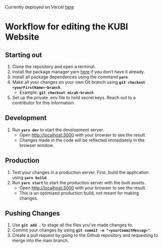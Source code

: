 Currently deployed on Vercel [here](https://kubi-website.vercel.app/) 

# Workflow for editing the KUBI Website

## Starting out

1. Clone the repository and open a terminal.
2. Install the package manager yarn [here](https://classic.yarnpkg.com/lang/en/docs/install/) if you don’t have it already.
3. Install all package dependences using the command **`yarn`**.
4. Make all your changes on your own Git branch using **`git checkout <yourFirstName>-branch`**.
    - Example: **`git checkout micah-branch`**
5. Set up the private .env file to hold secret keys. Reach out to a contributor for this information.

## Development

1. Run **`yarn dev`** to start the development server.
    - Open [http://localhost:3000](http://localhost:3000/) with your browser to see the result.
    - Changes made in the code will be reflected immediately in the browser window.

## Production

1. Test your changes in a production server. First, build the application using **`yarn build`**.
2. Run **`yarn start`** to start the production server with the built assets.
    - Open [http://localhost:3000](http://localhost:3000/) with your browser to see the result.
    - This is an optimized production build, not meant for making changes.

## Pushing Changes

1. Use **`git add .`** to stage all the files you’ve made changes to.
2. Commit your changes by using **`git commit -m "<yourCommitMessag>"`**.
3. Create a pull request by going to the Github repository and requesting to merge into the main branch.